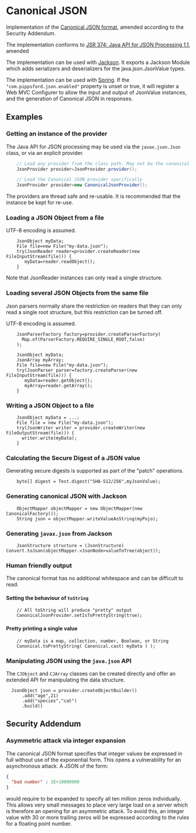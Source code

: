 # Canonical JSON

Implementation of the [Canonical JSON format](https://web.archive.org/web/20191120120802/http://gibson042.github.io/canonicaljson-spec/), amended according 
to the Security Addendum.

The implementation conforms
to [JSR 374: Java API for JSON Processing 1.1](https://javadoc.io/static/javax.json/javax.json-api/1.1.4/index.html?overview-summary.html), amended 

The implementation can be used with
[Jackson](https://github.com/FasterXML/jackson). It exports a Jackson Module which adds serializers and deserializers for the java.json.JsonValue types.

The implementation can be used with [Spring](https://spring.io/). If the
`"com.pippsford.json.enabled"` property is unset or true, it will register a Web MVC Configurer to allow the input and output of JsonValue instances, and the 
generation of Canonical JSON in responses.

## Examples

### Getting an instance of the provider

The Java API for JSON processing may be used via the `javax.json.Json` class, or via an explicit provider.

```java
    // Load any provider from the class path. May not be the canonical JSON provider.
    JsonProvider provider=JsonProvider.provider();

    // Load the Canonical JSON provider specifically
    JsonProvider provider=new CanonicalJsonProvider();
```

The providers are thread safe and re-usable. It is recommended that the instance be kept for re-use.

### Loading a JSON Object from a file

UTF-8 encoding is assumed.

```
    JsonObject myData;
    File file=new File("my-data.json");
    try(JsonReader reader=provider.createReader(new FileInputStream(file))) {
       myData=reader.readObject();
    }
```

Note that JsonReader instances can only read a single structure.

### Loading several JSON Objects from the same file

Json parsers normally share the restriction on readers that they can only read a single root structure, but this restriction can be turned off.

UTF-8 encoding is assumed.

```
    JsonParserFactory factory=provider.createParserFactory(
      Map.of(ParserFactory.REQUIRE_SINGLE_ROOT,false)
    );

    JsonObject myData;
    JsonArray myArray;
    File file=new File("my-data.json");
    try(JsonParser parser=factory.createParser(new FileInputStream(file))) {
       myData=reader.getObject();
       myArray=reader.getArray();
    }
```

### Writing a JSON Object to a file

```
    JsonObject myData = ...;
    File file = new File("my-data.json");
    try(JsonWriter writer = provider.createWriter(new FileOutputStream(file))) {
      writer.write(myData);
    }
```

### Calculating the Secure Digest of a JSON value

Generating secure digests is supported as part of the "patch" operations.

```
    byte[] digest = Test.digest("SHA-512/256",myJsonValue);
```

### Generating canonical JSON with Jackson

```
    ObjectMapper objectMapper = new ObjectMapper(new CanonicalFactory());
    String json = objectMapper.writeValueAsString(myPojo); 
```

### Generating `javax.json` from Jackson

```
    JsonStructure structure = (JsonStructure) Convert.toJson(objectMapper.<JsonNode>valueToTree(object));
```

### Human friendly output

The canonical format has no additional whitespace and can be difficult to read. 

#### Setting the behaviour of `toString`

```
    // All toString will produce "pretty" output
    CanonicalJsonProvider.setIsToPrettyString(true);
```

#### Pretty printing a single value

```
    // myData is a map, collection, number, Boolean, or String
    Canonical.toPrettyString( Canonical.cast( myData ) );
```

### Manipulating JSON using the `java.json` API

The `CJObject` and `CJArray` classes can be created directly and offer an extended API for manipulating the data structure.

```
  JsonObject json = provider.createObjectBuilder()
      .add("age",21)
      .add("species","cat")
      .build()
```


## Security Addendum

### Asymmetric attack via integer expansion
The canonical JSON format specifies that integer values be expressed in full without use of the exponential form. This opens a vulnerability for an 
asynchronous attack. A JSON of the form:

```json
{
  "bad number" : 1E+10000000
}
```

would require to be expanded to specify all ten million zeros individually. This allows very small messages to place very large load on a server which is 
therefore an opening for an asymmetric attack. To avoid this, an integer value with 30 or more trailing zeros will be expressed according to the rules for 
a floating point number.
